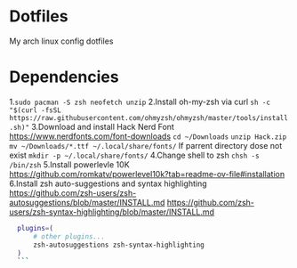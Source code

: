 # Dotfiles
My arch linux config dotfiles 

# Dependencies
1.`sudo pacman -S zsh neofetch unzip`
2.Install oh-my-zsh via curl `sh -c "$(curl -fsSL https://raw.githubusercontent.com/ohmyzsh/ohmyzsh/master/tools/install.sh)"`
3.Download and install Hack Nerd Font https://www.nerdfonts.com/font-downloads
  `cd ~/Downloads`
  `unzip Hack.zip`
  `mv ~/Downloads/*.ttf ~/.local/share/fonts/`
  If parrent directory dose not exist `mkdir -p ~/.local/share/fonts/`
4.Change shell to zsh `chsh -s /bin/zsh`
5.Install powerlevle 10K https://github.com/romkatv/powerlevel10k?tab=readme-ov-file#installation
6.Install zsh auto-suggestions and syntax highlighting
  https://github.com/zsh-users/zsh-autosuggestions/blob/master/INSTALL.md
  https://github.com/zsh-users/zsh-syntax-highlighting/blob/master/INSTALL.md
  ```sh
    plugins=( 
        # other plugins...
        zsh-autosuggestions zsh-syntax-highlighting
    )
    ```
